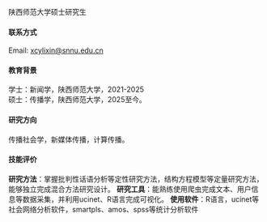 陕西师范大学硕士研究生

#### 联系方式

Email: xcylixin@snnu.edu.cn

#### 教育背景

学士：新闻学，陕西师范大学，2021-2025  
硕士：传播学，陕西师范大学，2025至今。

#### 研究方向

传播社会学，新媒体传播，计算传播。

#### 技能评价

<strong>研究方法</strong>：掌握批判性话语分析等定性研究方法，结构方程模型等定量研究方法，能够独立完成混合方法研究设计。
<strong>研究工具</strong>：能熟练使用爬虫完成文本、用户信息等数据采集，并利用ucinet、R语言完成可视化。
<strong>使用软件</strong>：R语言，ucinet等社会网络分析软件，smartpls、amos、spss等统计分析软件


